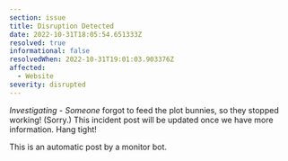 ```yaml
---
section: issue
title: Disruption Detected
date: 2022-10-31T18:05:54.651333Z
resolved: true
informational: false
resolvedWhen: 2022-10-31T19:01:03.903376Z
affected:
  - Website
severity: disrupted
---
```

*Investigating* - _Someone_ forgot to feed the plot bunnies, so they stopped working! (Sorry.) This incident post will be updated once we have more information. Hang tight!

This is an automatic post by a monitor bot.
        